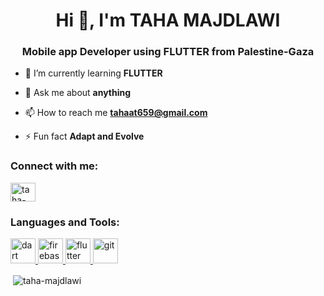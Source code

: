<h1 align="center">Hi 👋, I'm TAHA MAJDLAWI</h1>
<h3 align="center">Mobile app Developer using FLUTTER from Palestine-Gaza</h3>

- 🌱 I’m currently learning **FLUTTER**

- 💬 Ask me about **anything**

- 📫 How to reach me **tahaat659@gmail.com**

- ⚡ Fun fact **Adapt and Evolve**

<h3 align="left">Connect with me:</h3>
<p align="left">
<a href="https://linkedin.com/in/taha-majdlawi-a7720a327" target="blank"><img align="center" src="https://raw.githubusercontent.com/rahuldkjain/github-profile-readme-generator/master/src/images/icons/Social/linked-in-alt.svg" alt="taha-majdlawi-a7720a327" height="30" width="40" /></a>
</p>

<h3 align="left">Languages and Tools:</h3>
<p align="left"> <a href="https://dart.dev" target="_blank" rel="noreferrer"> <img src="https://www.vectorlogo.zone/logos/dartlang/dartlang-icon.svg" alt="dart" width="40" height="40"/> </a> <a href="https://firebase.google.com/" target="_blank" rel="noreferrer"> <img src="https://www.vectorlogo.zone/logos/firebase/firebase-icon.svg" alt="firebase" width="40" height="40"/> </a> <a href="https://flutter.dev" target="_blank" rel="noreferrer"> <img src="https://www.vectorlogo.zone/logos/flutterio/flutterio-icon.svg" alt="flutter" width="40" height="40"/> </a> <a href="https://git-scm.com/" target="_blank" rel="noreferrer"> <img src="https://www.vectorlogo.zone/logos/git-scm/git-scm-icon.svg" alt="git" width="40" height="40"/> </a> </p>

<p>&nbsp;<img align="center" src="https://github-readme-stats.vercel.app/api?username=taha-majdlawi&show_icons=true&locale=en" alt="taha-majdlawi" /></p>

